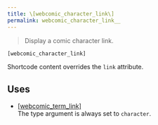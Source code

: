 ```yaml
---
title: \[webcomic_character_link\]
permalink: webcomic_character_link__
---
```


> Display a comic character link.

```php
[webcomic_character_link]
```

Shortcode content overrides the `link` attribute.

## Uses
- [[webcomic_term_link]](webcomic_term_link__)  
The type argument is always set to `character`.
